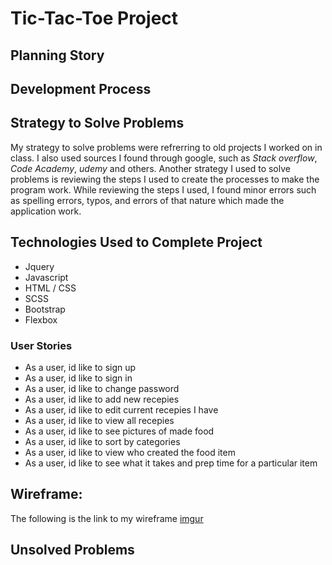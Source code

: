 # Tic-Tac-Toe Project

## Planning Story


## Development Process


## Strategy to Solve Problems
My strategy to solve problems were refrerring to old projects I worked on in class. I also used sources I found through google, such as *Stack overflow*, *Code Academy*, *udemy* and others. Another strategy I used to solve problems is reviewing the steps I used to create the processes to make the program work. While reviewing the steps I used, I found minor errors such as spelling errors, typos, and errors of that nature which made the application work.

## Technologies Used to Complete Project
  * Jquery
  * Javascript
  * HTML / CSS
  * SCSS
  * Bootstrap
  * Flexbox

### User Stories

  * As a user, id like to sign up
  * As a user, id like to sign in
  * As a user, id like to change password
  * As a user, id like to add new recepies
  * As a user, id like to edit current recepies I have
  * As a user, id like to view all recepies
  * As a user, id like to see pictures of made food
  * As a user, id like to sort by categories
  * As a user, id like to view who created the food item
  * As a user, id like to see what it takes and prep time for a particular item

## Wireframe:
The following is the link to my wireframe
[imgur](https://imgur.com/D87P10W)

## Unsolved Problems
